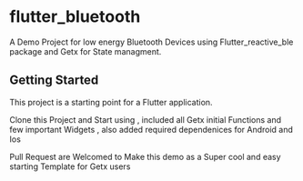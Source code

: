 # flutter_bluetooth

A Demo Project for low energy Bluetooth Devices using Flutter_reactive_ble package and Getx for State managment.

## Getting Started

This project is a starting point for a Flutter application.

Clone this Project and Start using , included all Getx initial Functions 
and few important Widgets , also added required dependenices for Android and Ios

Pull Request are Welcomed to Make this demo as a Super cool and easy starting Template
for Getx users 
